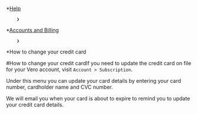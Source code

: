 *[Help](/help)

        ❯
        
*[Accounts and Billing](/help/accounts-and-billing)

        ❯
        
*How to change your credit card
    
#How to change your credit cardIf you need to update the credit card on file for your Vero account, visit `Account > Subscription`.

Under this menu you can update your card details by entering your card number, cardholder name and CVC number.

We will email you when your card is about to expire to remind you to update your credit card details.